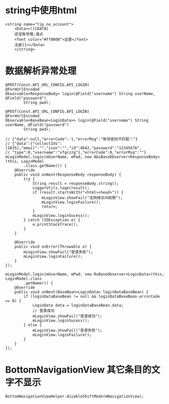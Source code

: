 # string中使用html

    <string name="tip_no_account">
        <Data><![CDATA[
        还没账号哦,请点
        <font color="#ff0000">这里</font>
        注册]]></Data>
        </string>
        
# 数据解析异常处理

    @POST(Const.API_URL_CONFIG.API_LOGIN)
    @FormUrlEncoded
    Observable<ResponseBody> login(@Field("username") String userName, @Field("password")
            String pwd);
            
    @POST(Const.API_URL_CONFIG.API_LOGIN)
    @FormUrlEncoded
    Observable<BaseBean<LoginData>> login(@Field("username") String userName, @Field("password")
            String pwd);
    
    // {"data":null,"errorCode":-1,"errorMsg":"账号密码不匹配！"}
    // {"data":{"collectIds":[2835],"email":"","icon":"","id":4642,"password":"12345678",
    // "type":0,"username":"xfgczzg"},"errorCode":0,"errorMsg":""}
    mLoginModel.login(mUserName, mPwd, new AbsBaseObserver<ResponseBody>(this, LoginModel
            .class.getName()) {
        @Override
        public void onNext(ResponseBody responseBody) {
            try {
                String result = responseBody.string();
                LoggerUtils.loge(result);
                if (result.startsWith("<html><head>")) {
                    mLoginView.showFail("无网络访问权限");
                    mLoginView.loginFailure();
                    return;
                }
                mLoginView.loginSucess();
            } catch (IOException e) {
                e.printStackTrace();
            }
        }
    
        @Override
        public void onError(Throwable e) {
            mLoginView.showFail("登录失败");
            mLoginView.loginFailure();
        }
    });
    
    mLoginModel.login(mUserName, mPwd, new RxBaseObserver<LoginData>(this, LoginModel.class
            .getName()) {
        @Override
        public void onNext(BaseBean<LoginData> loginDataBaseBean) {
            if (loginDataBaseBean != null && loginDataBaseBean.errorCode == 0) {
                LoginData data = loginDataBaseBean.data;
                // 登录成功
                mLoginView.showFail("登录成功");
                mLoginView.loginSucess();
            } else {
                mLoginView.showFail("登录失败");
                mLoginView.loginFailure();
            }
        }
    });        
    
#  BottomNavigationView 其它条目的文字不显示
    BottomNavigationViewHelper.disableShiftMode(mNavigationView);